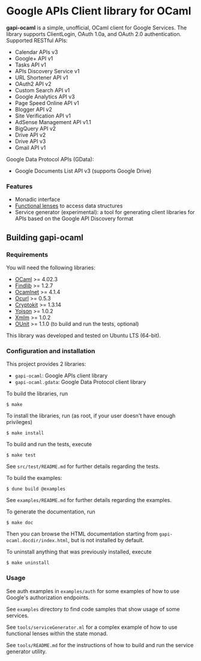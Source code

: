 Google APIs Client library for OCaml
====================================

**gapi-ocaml** is a simple, unofficial, OCaml client for Google Services. The
library supports ClientLogin, OAuth 1.0a, and OAuth 2.0 authentication.
Supported RESTful APIs:

* Calendar APIs v3
* Google+ API v1
* Tasks API v1
* APIs Discovery Service v1
* URL Shortener API v1
* OAuth2 API v2
* Custom Search API v1
* Google Analytics API v3
* Page Speed Online API v1
* Blogger API v2
* Site Verification API v1
* AdSense Management API v1.1
* BigQuery API v2
* Drive API v2
* Drive API v3
* Gmail API v1

Google Data Protocol APIs (GData):

* Google Documents List API v3 (supports Google Drive)

### Features

* Monadic interface
* [Functional lenses](http://astrada.github.com/gapi-ocaml/GapiLens.html) to
  access data structures
* Service generator (experimental): a tool for generating client libraries for
  APIs based on the Google API Discovery format

Building gapi-ocaml
-------------------

### Requirements

You will need the following libraries:

* [OCaml][] >= 4.02.3
* [Findlib][] >= 1.2.7
* [Ocamlnet][] >= 4.1.4
* [Ocurl][] >= 0.5.3
* [Cryptokit][] >= 1.3.14
* [Yojson][] >= 1.0.2
* [Xmlm][] >= 1.0.2
* [OUnit][] >= 1.1.0 (to build and run the tests, optional)

This library was developed and tested on Ubuntu LTS (64-bit).

[OCaml]: http://www.ocaml.org/docs/install.html
[Findlib]: http://projects.camlcity.org/projects/findlib.html/
[Ocamlnet]: http://projects.camlcity.org/projects/ocamlnet.html
[Ocurl]: http://ygrek.org.ua/p/ocurl/
[Cryptokit]: https://github.com/xavierleroy/cryptokit
[Yojson]: http://mjambon.com/yojson.html
[Xmlm]: http://erratique.ch/software/xmlm
[OUnit]: http://ounit.forge.ocamlcore.org/

### Configuration and installation

This project provides 2 libraries:

* `gapi-ocaml`: Google APIs client library
* `gapi-ocaml.gdata`: Google Data Protocol client library

To build the libraries, run

    $ make

To install the libraries, run (as root, if your user doesn't have enough
privileges)

    $ make install

To build and run the tests, execute

    $ make test

See `src/test/README.md` for further details regarding the tests.

To build the examples:

    $ dune build @examples

See `examples/README.md` for further details regarding the examples.

To generate the documentation, run

    $ make doc

Then you can browse the HTML documentation starting from
`gapi-ocaml.docdir/index.html`, but is not installed by default.

To uninstall anything that was previously installed, execute

    $ make uninstall

### Usage

See auth examples in `examples/auth` for some examples of how to use Google's
authorization endpoints.

See `examples` directory to find code samples that show usage of some
services.

See `tools/serviceGenerator.ml` for a complex example of how to use functional
lenses within the state monad.

See `tools/README.md` for the instructions of how to build and run the service
generator utility.

